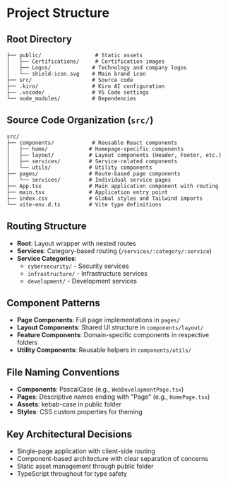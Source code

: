 # Project Structure

## Root Directory
```
├── public/                 # Static assets
│   ├── Certifications/     # Certification images
│   ├── Logos/             # Technology and company logos
│   └── shield-icon.svg    # Main brand icon
├── src/                   # Source code
├── .kiro/                 # Kiro AI configuration
├── .vscode/               # VS Code settings
└── node_modules/          # Dependencies
```

## Source Code Organization (`src/`)
```
src/
├── components/            # Reusable React components
│   ├── home/             # Homepage-specific components
│   ├── layout/           # Layout components (Header, Footer, etc.)
│   ├── services/         # Service-related components
│   └── utils/            # Utility components
├── pages/                # Route-based page components
│   └── services/         # Individual service pages
├── App.tsx               # Main application component with routing
├── main.tsx              # Application entry point
├── index.css             # Global styles and Tailwind imports
└── vite-env.d.ts         # Vite type definitions
```

## Routing Structure
- **Root**: Layout wrapper with nested routes
- **Services**: Category-based routing (`/services/:category/:service`)
- **Service Categories**:
  - `cybersecurity/` - Security services
  - `infrastructure/` - Infrastructure services  
  - `development/` - Development services

## Component Patterns
- **Page Components**: Full page implementations in `pages/`
- **Layout Components**: Shared UI structure in `components/layout/`
- **Feature Components**: Domain-specific components in respective folders
- **Utility Components**: Reusable helpers in `components/utils/`

## File Naming Conventions
- **Components**: PascalCase (e.g., `WebDevelopmentPage.tsx`)
- **Pages**: Descriptive names ending with "Page" (e.g., `HomePage.tsx`)
- **Assets**: kebab-case in public folder
- **Styles**: CSS custom properties for theming

## Key Architectural Decisions
- Single-page application with client-side routing
- Component-based architecture with clear separation of concerns
- Static asset management through public folder
- TypeScript throughout for type safety